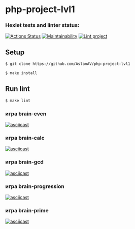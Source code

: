 # php-project-lvl1


### Hexlet tests and linter status:
[![Actions Status](https://github.com/AslanAV/php-project-lvl1/workflows/hexlet-check/badge.svg)](https://github.com/AslanAV/php-project-lvl1/actions)
[![Maintainability](https://api.codeclimate.com/v1/badges/a99a88d28ad37a79dbf6/maintainability)](https://codeclimate.com/github/AslanAV/php-project-lvl1/maintainability)
[![Lint project](https://github.com/AslanAV/php-project-lvl1/actions/workflows/Lint%20project.yml/badge.svg)](https://github.com/AslanAV/php-project-lvl1/actions/workflows/Lint%20project.yml)

## Setup

```sh
$ git clone https://github.com/AslanAV/php-project-lvl1

$ make install
```

## Run lint

```sh
$ make lint
```

### игра brain-even
[![asciicast](https://asciinema.org/a/eCAiGdJixUB5zgKpx079cKkAQ.png)](https://asciinema.org/a/eCAiGdJixUB5zgKpx079cKkAQ)

### игра brain-calc
[![asciicast](https://asciinema.org/a/NWb1FPoWIN7LBEFFHED185eij.png)](https://asciinema.org/a/NWb1FPoWIN7LBEFFHED185eij)

### игра brain-gcd
[![asciicast](https://asciinema.org/a/vlQa2bkyVXnnlaguC2CGaTti9.png)](https://asciinema.org/a/vlQa2bkyVXnnlaguC2CGaTti9)

### игра brain-progression
[![asciicast](https://asciinema.org/a/iKr8nY6V4sJVPc0mG5orcuKRB.png)](https://asciinema.org/a/iKr8nY6V4sJVPc0mG5orcuKRB)

### игра brain-prime
[![asciicast](https://asciinema.org/a/IxLjIQ7jBriiBRd4QpmyYyMRp.png)](https://asciinema.org/a/IxLjIQ7jBriiBRd4QpmyYyMRp)
